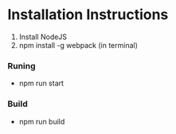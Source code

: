 # Installation Instructions

1. Install NodeJS
2. npm install -g webpack (in terminal)

### Runing

* npm run start

### Build

* npm run build